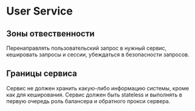# User Service

## Зоны отвественности

Перенаправлять пользовательский запрос в нужный сервис, кешировать запросы и сессии, убеждаться в безопасности запросов.

## Границы сервиса

Сервис не должен хранить какую-либо информацию системы, кроме как для кеширования. Сервис должен быть stateless и выполнять в первую очередь роль балансера и обратного прокси сервера.
